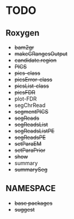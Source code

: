 # TODO

## Roxygen
- ~~bam2gr~~
- ~~makeGRangesOutput~~
- ~~candidate.region~~
- ~~PICS~~
- ~~pics-class~~
- ~~picsError-class~~
- ~~picsList-class~~
- ~~picsFDR~~
- plot-FDR
- segChrRead
- ~~segmentPICS~~
- ~~segReads~~
- ~~segReadsList~~
- ~~segReadsListPE~~
- ~~segReadsPE~~
- ~~setParaEM~~
- ~~setParaPrior~~
- ~~show~~
- summary
- ~~summarySeg~~

## NAMESPACE
- ~~base packages~~
- ~~suggest~~